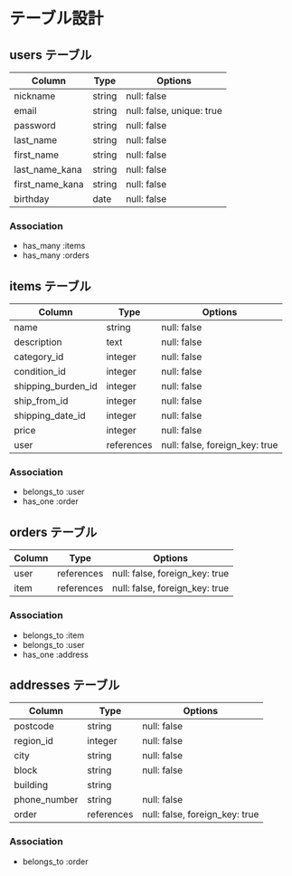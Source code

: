 # テーブル設計

## users テーブル

| Column            | Type   | Options                  | 
| ----------------- | ------ | ------------------------ | 
| nickname          | string | null: false              | 
| email             | string | null: false, unique: true| 
| password          | string | null: false              | 
| last_name         | string | null: false              | 
| first_name        | string | null: false              | 
| last_name_kana    | string | null: false              | 
| first_name_kana   | string | null: false              | 
| birthday          | date   | null: false              | 

### Association

- has_many :items
- has_many :orders

## items テーブル

| Column             | Type       | Options                        | 
| ------------------ | ---------- | ------------------------------ | 
| name               | string     | null: false                    | 
| description        | text       | null: false                    | 
| category_id        | integer    | null: false                    | 
| condition_id       | integer    | null: false                    | 
| shipping_burden_id | integer    | null: false                    | 
| ship_from_id       | integer    | null: false                    | 
| shipping_date_id   | integer    | null: false                    | 
| price              | integer    | null: false                    | 
| user               | references | null: false, foreign_key: true |

### Association

- belongs_to :user
- has_one :order

## orders テーブル

| Column  | Type       | Options                        |
| ------- | ---------- | ------------------------------ |
| user    | references | null: false, foreign_key: true |
| item    | references | null: false, foreign_key: true |

### Association

- belongs_to :item
- belongs_to :user
- has_one :address

## addresses テーブル
                   
| Column       | Type       | Options                        | 
| ------------ | ---------- | ------------------------------ | 
| postcode     | string     | null: false                    | 
| region_id    | integer    | null: false                    | 
| city         | string     | null: false                    | 
| block        | string     | null: false                    | 
| building     | string     |                                | 
| phone_number | string     | null: false                    | 
| order        | references | null: false, foreign_key: true |

### Association

- belongs_to :order